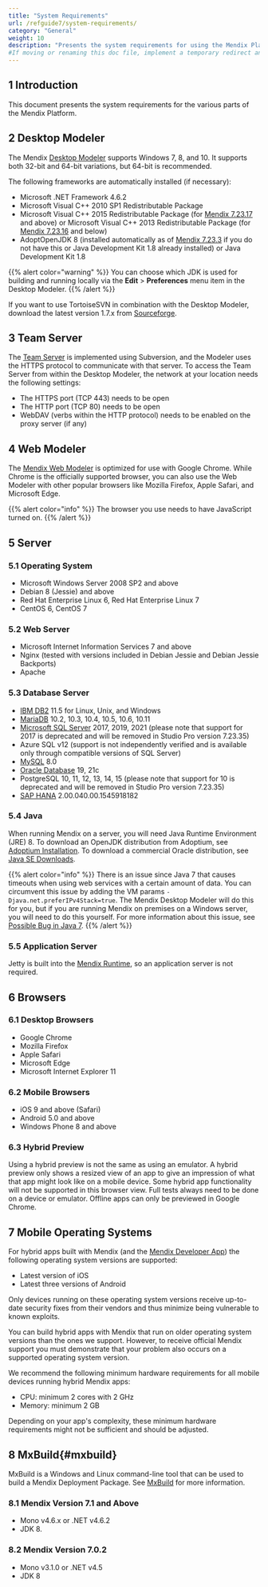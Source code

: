 ```yaml
---
title: "System Requirements"
url: /refguide7/system-requirements/
category: "General"
weight: 10
description: "Presents the system requirements for using the Mendix Platform."
#If moving or renaming this doc file, implement a temporary redirect and let the respective team know they should update the URL in the product. See Mapping to Products for more details.
---
```


## 1 Introduction

This document presents the system requirements for the various parts of the Mendix Platform.

## 2 Desktop Modeler

The Mendix [Desktop Modeler](/refguide7/desktop-modeler/) supports Windows 7, 8, and 10. It supports both 32-bit and 64-bit variations, but 64-bit is recommended.

The following frameworks are automatically installed (if necessary):

* Microsoft .NET Framework 4.6.2
* Microsoft Visual C++ 2010 SP1 Redistributable Package
* Microsoft Visual C++ 2015 Redistributable Package (for [Mendix 7.23.17](/releasenotes/studio-pro/7.23/#72317) and above) or Microsoft Visual C++ 2013 Redistributable Package (for [Mendix 7.23.16](/releasenotes/studio-pro/7.23/#72316) and below)
* AdoptOpenJDK 8 (installed automatically as of [Mendix 7.23.3](/releasenotes/studio-pro/7.23/#7233) if you do not have this or Java Development Kit 1.8 already installed) or Java Development Kit 1.8

{{% alert color="warning" %}}
You can choose which JDK is used for building and running locally via the **Edit** > **Preferences** menu item in the Desktop Modeler.
{{% /alert %}}

If you want to use TortoiseSVN in combination with the Desktop Modeler, download the latest version 1.7.x from [Sourceforge](http://sourceforge.net/projects/tortoisesvn/files/?source=navbar).

## 3 Team Server

The [Team Server](/refguide7/team-server/) is implemented using Subversion, and the Modeler uses the HTTPS protocol to communicate with that server. To access the Team Server from within the Desktop Modeler, the network at your location needs the following settings:

* The HTTPS port (TCP 443) needs to be open
* The HTTP port (TCP 80) needs to be open
* WebDAV (verbs within the HTTP protocol) needs to be enabled on the proxy server (if any)

## 4 Web Modeler

The [Mendix Web Modeler](/studio7/) is optimized for use with Google Chrome. While Chrome is the officially supported browser, you can also use the Web Modeler with other popular browsers like Mozilla Firefox, Apple Safari, and Microsoft Edge. 

{{% alert color="info" %}}
The browser you use needs to have JavaScript turned on.
{{% /alert %}}

## 5 Server

### 5.1 Operating System

* Microsoft Windows Server 2008 SP2 and above
* Debian 8 (Jessie) and above
* Red Hat Enterprise Linux 6, Red Hat Enterprise Linux 7
* CentOS 6, CentOS 7

### 5.2 Web Server

* Microsoft Internet Information Services 7 and above
* Nginx (tested with versions included in Debian Jessie and Debian Jessie Backports)
* Apache

### 5.3 Database Server

* [IBM DB2](/refguide7/db2/) 11.5 for Linux, Unix, and Windows
* [MariaDB](/refguide7/mysql/) 10.2, 10.3, 10.4, 10.5, 10.6, 10.11
* [Microsoft SQL Server](/developerportal/deploy/mendix-on-windows-microsoft-sql-server/) 2017, 2019, 2021 (please note that support for 2017 is deprecated and will be removed in Studio Pro version 7.23.35)
* Azure SQL v12 (support is not independently verified and is available only through compatible versions of SQL Server)
* [MySQL](/refguide7/mysql/) 8.0
* [Oracle Database](/refguide7/oracle/) 19, 21c
* PostgreSQL 10, 11, 12, 13, 14, 15 (please note that support for 10 is deprecated and will be removed in Studio Pro version 7.23.35)
* [SAP HANA](/refguide7/saphana/) 2.00.040.00.1545918182

### 5.4 Java

When running Mendix on a server, you will need Java Runtime Environment (JRE) 8. To download an OpenJDK distribution from Adoptium, see [Adoptium Installation](https://adoptium.net/temurin/releases). To download a commercial Oracle distribution, see [Java SE Downloads](http://www.oracle.com/technetwork/java/javase/downloads/index.html).

{{% alert color="info" %}}
There is an issue since Java 7 that causes timeouts when using web services with a certain amount of data. You can circumvent this issue by adding the VM params `-Djava.net.preferIPv4Stack=true`. The Mendix Desktop Modeler will do this for you, but if you are running Mendix on premises on a Windows server, you will need to do this yourself. For more information about this issue, see [Possible Bug in Java 7](https://community.oracle.com/tech/developers/discussion/comment/9987709).
{{% /alert %}}

### 5.5 Application Server

Jetty is built into the [Mendix Runtime](/refguide7/runtime/), so an application server is not required.

## 6 Browsers

### 6.1 Desktop Browsers

* Google Chrome
* Mozilla Firefox 
* Apple Safari
* Microsoft Edge
* Microsoft Internet Explorer 11

### 6.2 Mobile Browsers

* iOS 9 and above (Safari)
* Android 5.0 and above
* Windows Phone 8 and above

### 6.3 Hybrid Preview

Using a hybrid preview is not the same as using an emulator. A hybrid preview only shows a resized view of an app to give an impression of what that app might look like on a mobile device. Some hybrid app functionality will not be supported in this browser view. Full tests always need to be done on a device or emulator. Offline apps can only be previewed in Google Chrome.

## 7 Mobile Operating Systems

For hybrid apps built with Mendix (and the [Mendix Developer App](/refguide7/getting-the-mendix-app/)) the following operating system versions are supported:

* Latest version of iOS
* Latest three versions of Android

Only devices running on these operating system versions receive up-to-date security fixes from their vendors and thus minimize being vulnerable to known exploits.

You can build hybrid apps with Mendix that run on older operating system versions than the ones we support. However, to receive official Mendix support you must demonstrate that your problem also occurs on a supported operating system version.

We recommend the following minimum hardware requirements for all mobile devices running hybrid Mendix apps:

* CPU: minimum 2 cores with 2 GHz
* Memory: minimum 2 GB

Depending on your app's complexity, these minimum hardware requirements might not be sufficient and should be adjusted.

## 8 MxBuild{#mxbuild}

MxBuild is a Windows and Linux command-line tool that can be used to build a Mendix Deployment Package. See [MxBuild](/refguide7/mxbuild/) for more information.

### 8.1 Mendix Version 7.1 and Above

* Mono v4.6.x or .NET v4.6.2
* JDK 8.

### 8.2 Mendix Version 7.0.2

* Mono v3.1.0 or .NET v4.5
* JDK 8
